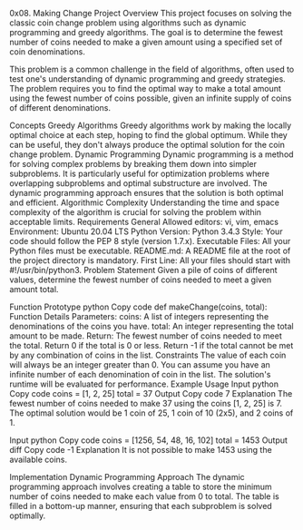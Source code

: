 0x08. Making Change
Project Overview
This project focuses on solving the classic coin change problem using algorithms such as dynamic programming and greedy algorithms. The goal is to determine the fewest number of coins needed to make a given amount using a specified set of coin denominations.

This problem is a common challenge in the field of algorithms, often used to test one's understanding of dynamic programming and greedy strategies. The problem requires you to find the optimal way to make a total amount using the fewest number of coins possible, given an infinite supply of coins of different denominations.

Concepts
Greedy Algorithms
Greedy algorithms work by making the locally optimal choice at each step, hoping to find the global optimum. While they can be useful, they don't always produce the optimal solution for the coin change problem.
Dynamic Programming
Dynamic programming is a method for solving complex problems by breaking them down into simpler subproblems. It is particularly useful for optimization problems where overlapping subproblems and optimal substructure are involved.
The dynamic programming approach ensures that the solution is both optimal and efficient.
Algorithmic Complexity
Understanding the time and space complexity of the algorithm is crucial for solving the problem within acceptable limits.
Requirements
General
Allowed editors: vi, vim, emacs
Environment: Ubuntu 20.04 LTS
Python Version: Python 3.4.3
Style: Your code should follow the PEP 8 style (version 1.7.x).
Executable Files: All your Python files must be executable.
README.md: A README file at the root of the project directory is mandatory.
First Line: All your files should start with #!/usr/bin/python3.
Problem Statement
Given a pile of coins of different values, determine the fewest number of coins needed to meet a given amount total.

Function Prototype
python
Copy code
def makeChange(coins, total):
Function Details
Parameters:
coins: A list of integers representing the denominations of the coins you have.
total: An integer representing the total amount to be made.
Return:
The fewest number of coins needed to meet the total.
Return 0 if the total is 0 or less.
Return -1 if the total cannot be met by any combination of coins in the list.
Constraints
The value of each coin will always be an integer greater than 0.
You can assume you have an infinite number of each denomination of coin in the list.
The solution's runtime will be evaluated for performance.
Example Usage
Input
python
Copy code
coins = [1, 2, 25]
total = 37
Output
Copy code
7
Explanation
The fewest number of coins needed to make 37 using the coins [1, 2, 25] is 7. The optimal solution would be 1 coin of 25, 1 coin of 10 (2x5), and 2 coins of 1.

Input
python
Copy code
coins = [1256, 54, 48, 16, 102]
total = 1453
Output
diff
Copy code
-1
Explanation
It is not possible to make 1453 using the available coins.

Implementation
Dynamic Programming Approach
The dynamic programming approach involves creating a table to store the minimum number of coins needed to make each value from 0 to total. The table is filled in a bottom-up manner, ensuring that each subproblem is solved optimally.